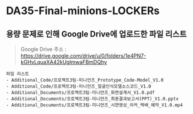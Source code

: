 # DA35-Final-minions-LOCKERs

## 용량 문제로 인해 Google Drive에 업로드한 파일 리스트
>Google Drive 주소 : https://drive.google.com/drive/u/0/folders/1e4PN7-kGHvLquaXA42kUglmwaFBmDQhy

```
파일 리스트
- Additional_Code/프로젝트3팀-미니언즈_Prototype_Code-Model_V1.0
- Additional_Code/프로젝트3팀-미니언즈_얼굴인식모델소스코드_V1.0
- Additional_Documents/프로젝트3팀-미니언즈_화면설계서_V1.0.pdf
- Additional_Documents/프로젝트3팀-미니언즈_최종결과보고서(PPT)_V1.0.pptx
- Additional_Documents/프로젝트3팀-미니언즈_시연영상_라커_택배_예약_V1.0.mp4
```
